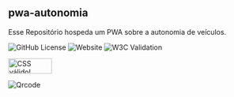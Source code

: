 ## pwa-autonomia
Esse Repositório hospeda um PWA sobre a autonomia de veículos.

![GitHub License](https://img.shields.io/github/license/nildinho/pwa-autonomia)
![Website](https://img.shields.io/website?url=https%3A%2F%2Fgithub.com%2Fnildinho%2Fpwa-autonomia)
![W3C Validation](https://img.shields.io/w3c-validation/html?targetUrl=https%3A%2F%2Fnildinho.github.io%2Fpwa-autonomia%2F)




<p>
    <a href="http://jigsaw.w3.org/css-validator/check/referer">
        <img style="border:0;width:88px;height:31px"
            src="http://jigsaw.w3.org/css-validator/images/vcss"
            alt="CSS válido!" />
    </a>
</p>

![Qrcode](https://github.com/nildinho/pwa-autonomia/assets/129780260/ce20a69d-2766-4318-a892-80e51d3a8be7)
